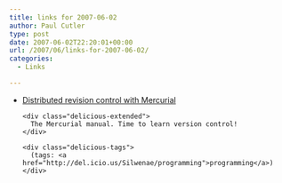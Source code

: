 ```yaml
---
title: links for 2007-06-02
author: Paul Cutler
type: post
date: 2007-06-02T22:20:01+00:00
url: /2007/06/links-for-2007-06-02/
categories:
  - Links

---
```

<ul class="delicious">
  <li>
    <div class="delicious-link">
      <a href="http://hgbook.red-bean.com/hgbook.html">Distributed revision control with Mercurial</a>
    </div>
    
    <div class="delicious-extended">
      The Mercurial manual. Time to learn version control!
    </div>
    
    <div class="delicious-tags">
      (tags: <a href="http://del.icio.us/Silwenae/programming">programming</a>)
    </div>
  </li>
</ul>